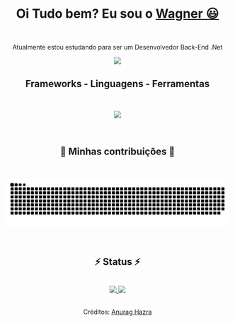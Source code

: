 <div>
  
  <h1 align="center">
    Oi Tudo bem? Eu sou o 
    <a href="https://www.linkedin.com/in/wagner-da-silva-jr//">Wagner 😃️</a>
  </h1>
  
  <br/>
  
  <p align="center">
    Atualmente estou estudando para ser um Desenvolvedor Back-End .Net    
  </p>  
</div>
<div align="center">
  <a href="https://www.linkedin.com/in/wagner-da-silva-jr/" target="_blank"><img src="https://img.shields.io/badge/-LinkedIn-%230077B5?style=for-the-badge&logo=linkedin&logoColor=white" target="_blank"></a> 
</div>


<h2 align="center">
    Frameworks - Linguagens - Ferramentas</a>
</h2>

<br/>

<p align="center">
  <a href="https://skillicons.dev">
    <img src="https://skillicons.dev/icons?i=dotnet,angular,cs,postgresql,mysql,github,git,visualstudio,vscode,aws&perline=5&theme=dark" />
  </a>
</p>

<br/>

 <h2 align="center">
    🐍 Minhas contribuições 🐍
  </h2>
  
  <br>
  
<div align="center">
  
  ![Snake animation](https://github.com/wgnrs/wgnrs/blob/output/github-contribution-grid-snake-dark.svg)
  
</div>

<br/>

<h2 align="center">
  ⚡ Status ⚡
</h2>

<br/>

<div align="center">
  <a href="https://github.com/wgnrs">
    <img height="150em" src="https://github-readme-stats.vercel.app/api?username=wgnrs&count_private=true&include_all_commits=true&show_icons=true&theme=dracula&hide_border=false&show_owner=true"/>
    <img height="150em" src="https://github-readme-stats.vercel.app/api/top-langs/?username=wgnrs&theme=dracula&hide_border=false&&layout=compact"/>
  </a>
</div><br/>

<div align="center">
  <p>Créditos: <a href="https://github.com/anuraghazra/github-readme-stats">Anurag Hazra</a></p>
</div>

